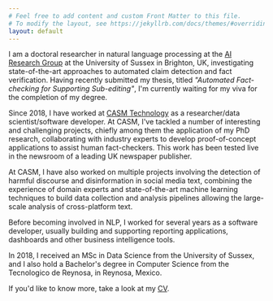 ```yaml
---
# Feel free to add content and custom Front Matter to this file.
# To modify the layout, see https://jekyllrb.com/docs/themes/#overriding-theme-defaults
layout: default
---
```


I am a doctoral researcher in natural language processing at the [AI Research Group](https://www.sussex.ac.uk/research/centres/ai-research-group/) at the University of Sussex in Brighton, UK, investigating state-of-the-art approaches to automated claim detection and fact verification. Having recently submitted my thesis, titled _"Automated Fact-checking for Supporting Sub-editing"_, I'm currently waiting for my viva for the completion of my degree. 

Since 2018, I have worked at [CASM Technology](https://www.casmtechnology.com/) as a researcher/data scientist/software developer. At CASM, I've tackled a number of interesting and challenging projects, chiefly among them the application of my PhD research, collaborating with industry experts to develop proof-of-concept applications to assist human fact-checkers. This work has been tested live in the newsroom of a leading UK newspaper publisher. 

At CASM, I have also worked on multiple projects involving the detection of harmful discourse and disinformation in social media text, combining the experience of domain experts and state-of-the-art machine learning techniques to build data collection and analysis pipelines allowing the large-scale analysis of cross-platform text. 

Before becoming involved in NLP, I worked for several years as a software developer, usually building and supporting reporting applications, dashboards and other business intelligence tools.

In 2018, I received an MSc in Data Science from the University of Sussex, and I also hold a Bachelor's degree in Computer Science from the Tecnologico de Reynosa, in Reynosa, Mexico.

If you'd like to know more, take a look at my [CV](resume).
